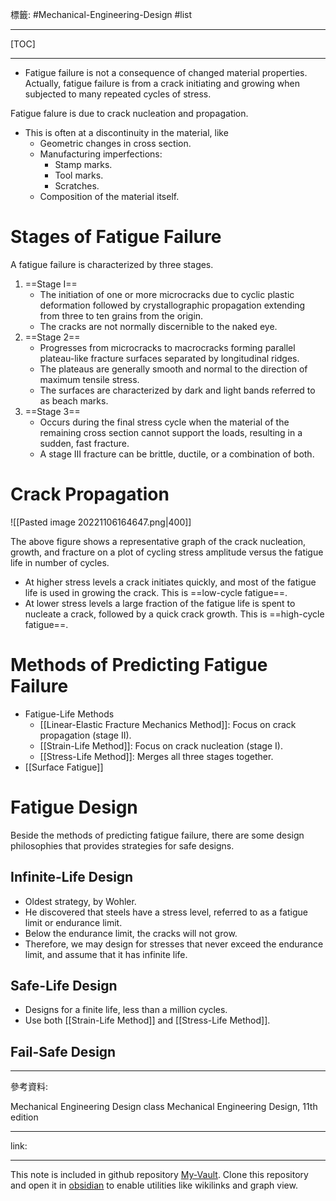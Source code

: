 標籤: #Mechanical-Engineering-Design #list 

---

[TOC]

---

- Fatigue failure is not a consequence of changed material properties. Actually, fatigue failure is from a crack initiating and growing when subjected to many repeated cycles of stress.

Fatigue falure is due to crack nucleation and propagation.

- This is often at a discontinuity in the material, like
	- Geometric changes in cross section.
	- Manufacturing imperfections:
		- Stamp marks.
		- Tool marks.
		- Scratches.
	- Composition of the material itself.

# Stages of Fatigue Failure

A fatigue failure is characterized by three stages.

1. ==Stage I==
	- The initiation of one or more microcracks due to cyclic plastic deformation followed by crystallographic propagation extending from three to ten grains from the origin.
	- The cracks are not normally discernible to the naked eye.
2. ==Stage 2==
	- Progresses from microcracks to macrocracks forming parallel plateau-like fracture surfaces separated by longitudinal ridges.
	- The plateaus are generally smooth and normal to the direction of maximum tensile stress.
	- The surfaces are characterized by dark and light bands referred to as beach marks.
3. ==Stage 3==
	- Occurs during the final stress cycle when the material of the remaining cross section cannot support the loads, resulting in a sudden, fast fracture.
	- A stage III fracture can be brittle, ductile, or a combination of both.

# Crack Propagation

![[Pasted image 20221106164647.png|400]]

The above figure shows a representative graph of the crack nucleation, growth, and fracture on a plot of cycling stress amplitude versus the fatigue life in number of cycles.

- At higher stress levels a crack initiates quickly, and most of the fatigue life is used in growing the crack. This is ==low-cycle fatigue==.
- At lower stress levels a large fraction of the fatigue life is spent to nucleate a crack, followed by a quick crack growth. This is ==high-cycle fatigue==.

# Methods of Predicting Fatigue Failure

- Fatigue-Life Methods
	- [[Linear-Elastic Fracture Mechanics Method]]: Focus on crack propagation (stage II).
	- [[Strain-Life Method]]: Focus on crack nucleation (stage I).
	- [[Stress-Life Method]]: Merges all three stages together.
- [[Surface Fatigue]]

# Fatigue Design

Beside the methods of predicting fatigue failure, there are some design philosophies that provides strategies for safe designs.

## Infinite-Life Design

- Oldest strategy, by Wohler. 
- He discovered that steels have a stress level, referred to as a fatigue limit or endurance limit.
- Below the endurance limit, the cracks will not grow.
- Therefore, we may design for stresses that never exceed the endurance limit, and assume that it has infinite life.

## Safe-Life Design

- Designs for a finite life, less than a million cycles.
- Use both [[Strain-Life Method]] and [[Stress-Life Method]].

## Fail-Safe Design



---

參考資料:

Mechanical Engineering Design class
Mechanical Engineering Design, 11th edition

---

link:


---

This note is included in github repository [My-Vault](https://github.com/LittleD3092/My-Vault.git). Clone this repository and open it in [obsidian](https://obsidian.md/) to enable utilities like wikilinks and graph view.